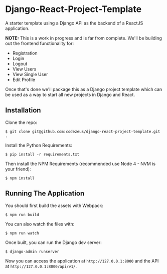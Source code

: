# Django-React-Project-Template

A starter template using a Django API as the backend of a ReactJS application.

**NOTE:** This is a work in progress and is far from complete. We'll be
building out the frontend functionality for:

- Registration
- Login
- Logout
- View Users
- View Single User
- Edit Profile

Once that's done we'll package this as a Django project template which can be
used as a way to start all new projects in Django and React.

## Installation

Clone the repo:

```
$ git clone git@github.com:codezeus/django-react-project-template.git .
```

Install the Python Requirements:

```
$ pip install -r requirements.txt
```

Then install the NPM Requirements (recommended use Node 4 - NVM is your friend):

```
$ npm install
```

## Running The Application

You should first build the assets with Webpack:

```
$ npm run build
```

You can also watch the files with:

```
$ npm run watch
```

Once built, you can run the Django dev server:

```
$ django-admin runserver
```

Now you can access the application at `http://127.0.0.1:8000` and the API at
`http://127.0.0.1:8000/api/v1/`.
